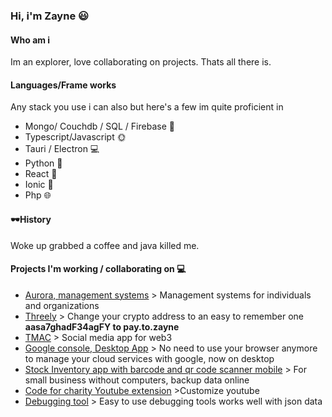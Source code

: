 ### Hi, i'm Zayne 😃

#### Who am i

Im an explorer, love collaborating on projects. Thats all there is.

#### Languages/Frame works

Any stack you use i can also but here's a few im quite proficient in

* Mongo/ Couchdb / SQL / Firebase 💾
* Typescript/Javascript 🌞
* Tauri / Electron 💻
* Python 🐍
* React 🧬
* Ionic 🌌
* Php 🌐

#### 🕶History

Woke up grabbed a coffee and java killed me.


#### Projects I'm working / collaborating on 💻
  * [Aurora, management systems](https://aurorasystems.co.zw) > Management systems for individuals and organizations
  * [Threely](https://threely.io) >
   Change your crypto address to an easy to remember one **aasa7ghadF34agFY to pay.to.zayne**  
  * [TMAC](https://tipmeacoffee.com) >
    Social media app for web3  
  * [Google console, Desktop App](https://github.com/zaynekomichi/Google-Cloud-Console) > No need to use your browser anymore to manage your cloud services with google,       now on desktop  
  * [Stock Inventory app with barcode and qr code scanner mobile](https://github.com/zaynekomichi/Intake-Stock) > For small business without computers, backup data online  
  * [Code for charity Youtube extension](https://github.com/code-charity/youtube)  >Customize youtube
  * [Debugging tool](https://github.com/zaynekomichi/FastDebug-Js) > Easy to use debugging tools works well with json data  

 
  
